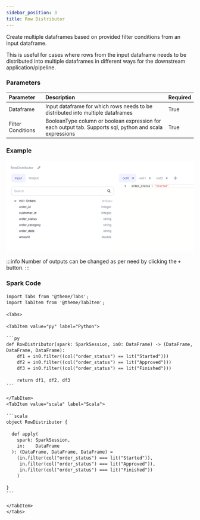```yaml
---
sidebar_position: 3
title: Row Distributor
---
```


Create multiple dataframes based on provided filter conditions from an input dataframe.

This is useful for cases where rows from the input dataframe needs to be distributed
into multiple dataframes in different ways for the downstream application/pipeline.

### Parameters
| Parameter         | Description                                                                                              | Required |
|:------------------|:---------------------------------------------------------------------------------------------------------|:---------|
| Dataframe         | Input dataframe for which rows needs to be distributed into multiple dataframes                          | True     |
| Filter Conditions | BooleanType column or boolean expression for each output tab. Supports sql, python and scala expressions | True     |

### Example
![](./img/rowdistributor_eg_1.png)

:::info
Number of outputs can be changed as per need by clicking the `+` button.
:::

### Spark Code

````mdx-code-block
import Tabs from '@theme/Tabs';
import TabItem from '@theme/TabItem';

<Tabs>

<TabItem value="py" label="Python">

```py
def RowDistributor(spark: SparkSession, in0: DataFrame) -> (DataFrame, DataFrame, DataFrame):
    df1 = in0.filter((col("order_status") == lit("Started")))
    df2 = in0.filter((col("order_status") == lit("Approved")))
    df3 = in0.filter((col("order_status") == lit("Finished")))

    return df1, df2, df3
```

</TabItem>
<TabItem value="scala" label="Scala">

```scala
object RowDistributor {

  def apply(
    spark: SparkSession,
    in:    DataFrame
  ): (DataFrame, DataFrame, DataFrame) =
    (in.filter(col("order_status") === lit("Started")),
     in.filter(col("order_status") === lit("Approved")),
     in.filter(col("order_status") === lit("Finished"))
    )

}
```

</TabItem>
</Tabs>

````
